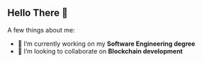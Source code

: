 ## Hello There 👋

A few things about me: 

- 🔭 I’m currently working on my **Software Engineering degree**
- 👯 I’m looking to collaborate on **Blockchain development**
